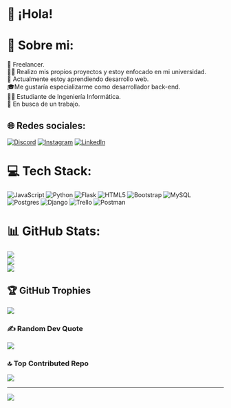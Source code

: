 # 👋 ¡Hola!
# 💫 Sobre mi:

 💼 Freelancer. <br>👨‍💻 Realizo mis propios proyectos y estoy enfocado en mi universidad.<br>🌱 Actualmente estoy aprendiendo desarrollo web.<br>🎓Me gustaría especializarme como desarrollador back-end.<br>👨‍🎓 Estudiante de Ingeniería Informática.<br>🤝 En busca de un trabajo.


## 🌐 Redes sociales:
[![Discord](https://img.shields.io/badge/Discord-%237289DA.svg?logo=discord&logoColor=white)](https://discord.gg/lugo1749) [![Instagram](https://img.shields.io/badge/Instagram-%23E4405F.svg?logo=Instagram&logoColor=white)](https://instagram.com/gabriel_luugo) [![LinkedIn](https://img.shields.io/badge/LinkedIn-%230077B5.svg?logo=linkedin&logoColor=white)](https://linkedin.com/in/carloslugoo) 

# 💻 Tech Stack:
![JavaScript](https://img.shields.io/badge/javascript-%23323330.svg?style=for-the-badge&logo=javascript&logoColor=%23F7DF1E) ![Python](https://img.shields.io/badge/python-3670A0?style=for-the-badge&logo=python&logoColor=ffdd54) ![Flask](https://img.shields.io/badge/flask-%23000.svg?style=for-the-badge&logo=flask&logoColor=white) ![HTML5](https://img.shields.io/badge/html5-%23E34F26.svg?style=for-the-badge&logo=html5&logoColor=white) ![Bootstrap](https://img.shields.io/badge/bootstrap-%238511FA.svg?style=for-the-badge&logo=bootstrap&logoColor=white) ![MySQL](https://img.shields.io/badge/mysql-%2300000f.svg?style=for-the-badge&logo=mysql&logoColor=white) ![Postgres](https://img.shields.io/badge/postgres-%23316192.svg?style=for-the-badge&logo=postgresql&logoColor=white) ![Django](https://img.shields.io/badge/django-%23092E20.svg?style=for-the-badge&logo=django&logoColor=white) ![Trello](https://img.shields.io/badge/Trello-%23026AA7.svg?style=for-the-badge&logo=Trello&logoColor=white) ![Postman](https://img.shields.io/badge/Postman-FF6C37?style=for-the-badge&logo=postman&logoColor=white)
# 📊 GitHub Stats:
![](https://github-readme-stats.vercel.app/api?username=Luguitoo&theme=vision-friendly-dark&hide_border=false&include_all_commits=true&count_private=false)<br/>
![](https://github-readme-streak-stats.herokuapp.com/?user=Luguitoo&theme=vision-friendly-dark&hide_border=false)<br/>
![](https://github-readme-stats.vercel.app/api/top-langs/?username=Luguitoo&theme=vision-friendly-dark&hide_border=false&include_all_commits=true&count_private=false&layout=compact)

## 🏆 GitHub Trophies
![](https://github-profile-trophy.vercel.app/?username=Luguitoo&theme=juicyfresh&no-frame=false&no-bg=false&margin-w=4)

### ✍️ Random Dev Quote
![](https://quotes-github-readme.vercel.app/api?type=horizontal&theme=gruvbox)

### 🔝 Top Contributed Repo
![](https://github-contributor-stats.vercel.app/api?username=Luguitoo&limit=5&theme=gruvbox&combine_all_yearly_contributions=true)

---
[![](https://visitcount.itsvg.in/api?id=Luguitoo&icon=0&color=9)](https://visitcount.itsvg.in)
